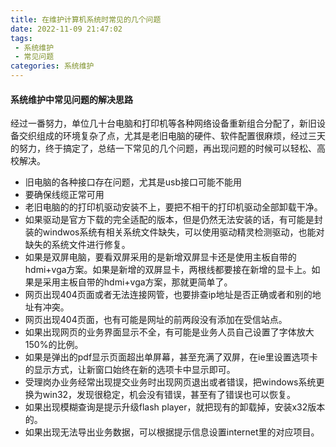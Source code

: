 ```yaml
---
title: 在维护计算机系统时常见的几个问题
date: 2022-11-09 21:47:02
tags:
 - 系统维护
 - 常见问题
categories: 系统维护
---
```


#### 系统维护中常见问题的解决思路

经过一番努力，单位几十台电脑和打印机等各种网络设备重新组合分配了，新旧设备交织组成的环境复杂了点，尤其是老旧电脑的硬件、软件配置很麻烦，经过三天的努力，终于搞定了，总结一下常见的几个问题，再出现问题的时候可以轻松、高校解决。

<!--more-->

* 旧电脑的各种接口存在问题，尤其是usb接口可能不能用
* 要确保线缆正常可用
* 老旧电脑的的打印机驱动安装不上，要把不相干的打印机驱动全部卸载干净。
* 如果驱动是官方下载的完全适配的版本，但是仍然无法安装的话，有可能是封装的windwos系统有相关系统文件缺失，可以使用驱动精灵检测驱动，也能对缺失的系统文件进行修复。
* 如果是双屏电脑，要看双屏采用的是新增双屏显卡还是使用主板自带的hdmi+vga方案。如果是新增的双屏显卡，两根线都要接在新增的显卡上。如果是采用主板自带的hdmi+vga方案，那就更简单了。
* 网页出现404页面或者无法连接网管，也要排查ip地址是否正确或者和别的地址有冲突。
* 网页出现404页面，也有可能是网址的前两段没有添加在受信站点。
* 如果出现网页的业务界面显示不全，有可能是业务人员自己设置了字体放大150%的比例。
* 如果是弹出的pdf显示页面超出单屏幕，甚至充满了双屏，在ie里设置选项卡的显示方式，让新窗口始终在新的选项卡中显示即可。
* 受理岗办业务经常出现提交业务时出现网页退出或者错误，把windows系统更换为win32，发现很稳定，机会没有错误，甚至有了错误也可以恢复。
* 如果出现模糊查询是提示升级flash player，就把现有的卸载掉，安装x32版本的。
* 如果出现无法导出业务数据，可以根据提示信息设置internet里的对应项目。
